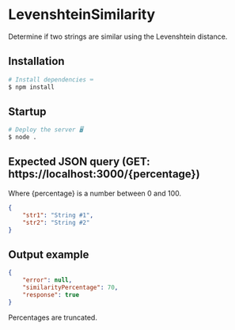 # LevenshteinSimilarity

Determine if two strings are similar using the Levenshtein distance.

## Installation

```bash
# Install dependencies ⌨️
$ npm install
```

## Startup

```bash
# Deploy the server 🖥️
$ node .
```

## Expected JSON query (GET: https://localhost:3000/{percentage})

Where {percentage} is a number between 0 and 100.

```json
{
	"str1": "String #1",
	"str2": "String #2"
}
```

## Output example

```json
{
	"error": null,
	"similarityPercentage": 70,
	"response": true
}
```

Percentages are truncated.
